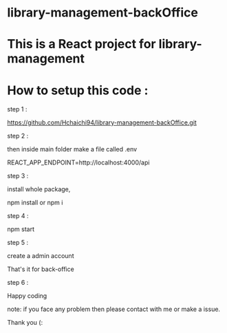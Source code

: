 # library-management-backOffice

# This is a React project for library-management

# How to setup this code : 

step 1 :

https://github.com/Hchaichi94/library-management-backOffice.git

step 2 :

then inside main folder make a file called .env

REACT_APP_ENDPOINT=http://localhost:4000/api

step 3 :

install whole package,

npm install or npm i

step 4 :

npm start

step 5 :

create a admin account

That's it for back-office

step 6 :

Happy coding

note: if you face any problem then please contact with me or make a issue.

Thank you (:
